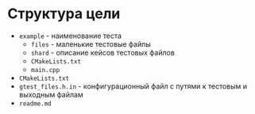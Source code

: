 # Структура цели
+ `example` - наименование теста
  + `files` - маленькие тестовые файлы
  + `shard` - описание кейсов тестовых файлов
  + `CMakeLists.txt`
  + `main.cpp`
+ `CMakeLists.txt`
+ `gtest_files.h.in` - конфигурационный файл с путями к тестовым и выходным файлам
+ `readme.md`